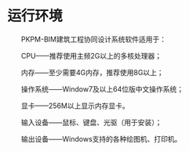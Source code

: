 
# 运行环境
&emsp;&emsp;PKPM\-BIM建筑工程协同设计系统软件适用于：

&emsp;&emsp;CPU——推荐使用主频2G以上的多核处理器；

&emsp;&emsp;内存——至少需要4G内存，推荐使用8G以上；

&emsp;&emsp;操作系统——Window7及以上64位版中文操作系统；

&emsp;&emsp;显卡——256M以上显示内存显卡。

&emsp;&emsp;输入设备——鼠标、键盘、光驱（用于安装）；

&emsp;&emsp;输出设备——Windows支持的各种绘图机、打印机。